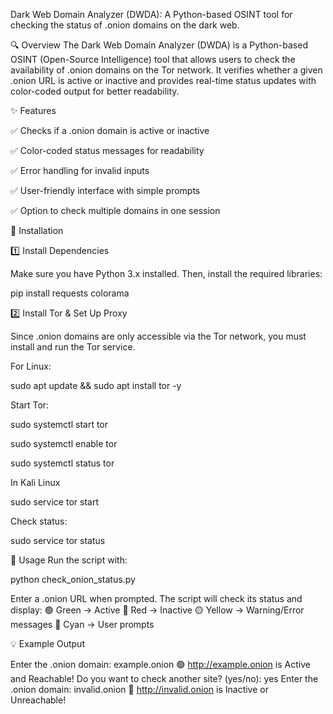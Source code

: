 Dark Web Domain Analyzer (DWDA):  A Python-based OSINT tool for checking the status of .onion domains on the dark web.

🔍 Overview
The Dark Web Domain Analyzer (DWDA) is a Python-based OSINT (Open-Source Intelligence) tool that allows users to check the availability of .onion domains on the Tor network.
It verifies whether a given .onion URL is active or inactive and provides real-time status updates with color-coded output for better readability.

✨ Features

✅ Checks if a .onion domain is active or inactive

✅ Color-coded status messages for readability

✅ Error handling for invalid inputs

✅ User-friendly interface with simple prompts

✅ Option to check multiple domains in one session


📌 Installation

1️⃣ Install Dependencies

Make sure you have Python 3.x installed. Then, install the required libraries:

pip install requests colorama

2️⃣ Install Tor & Set Up Proxy

Since .onion domains are only accessible via the Tor network, you must install and run the Tor service.

For Linux:

sudo apt update && sudo apt install tor -y

Start Tor:

sudo systemctl start tor

sudo systemctl enable tor

sudo systemctl status tor

In Kali Linux

sudo service tor start

Check status:

sudo service tor status

🚀 Usage
Run the script with:

python check_onion_status.py

Enter a .onion URL when prompted. The script will check its status and display:
🟢 Green → Active
🔴 Red → Inactive
🟡 Yellow → Warning/Error messages
🔵 Cyan → User prompts

💡 Example Output

Enter the .onion domain: example.onion
🟢 http://example.onion is Active and Reachable!
Do you want to check another site? (yes/no): yes
Enter the .onion domain: invalid.onion
🔴 http://invalid.onion is Inactive or Unreachable!


